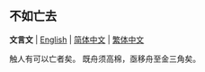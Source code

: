## 不如亡去

**文言文** | [English](README_en-US.md) | [简体中文](README.md) | [繁体中文](README_zh_TW.md)

触人有可以亡者矣。
既舟须高棉，亟移舟至金三角矣。
